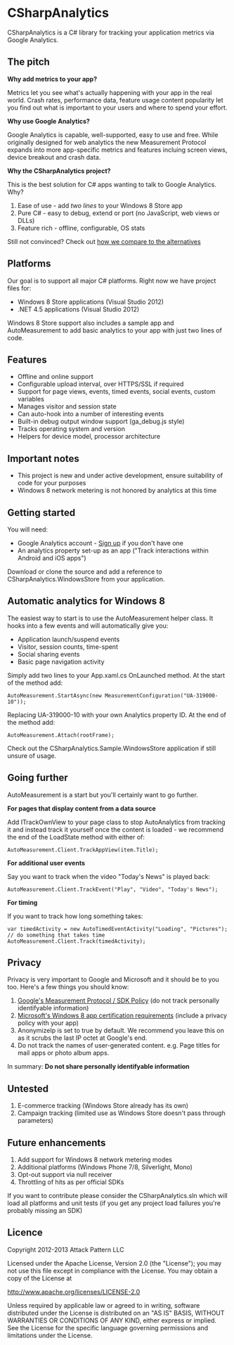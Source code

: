 CSharpAnalytics
===============

CSharpAnalytics is a C# library for tracking your application metrics via Google Analytics.

The pitch
---------

**Why add metrics to your app?**

Metrics let you see what's actually happening with your app in the real world. Crash rates, performance data, feature usage content popularity let you find out what is important to your users and where to spend your effort.

**Why use Google Analytics?**

Google Analytics is capable, well-supported, easy to use and free. While originally designed for web analytics the new Measurement Protocol expands into more app-specific metrics and features incluing screen views, device breakout and crash data.

**Why the CSharpAnalytics project?**

This is the best solution for C# apps wanting to talk to Google Analytics. Why?

1. Ease of use - add *two lines* to your Windows 8 Store app
1. Pure C# - easy to debug, extend or port (no JavaScript, web views or DLLs)
1. Feature rich - offline, configurable, OS stats

Still not convinced? Check out [how we compare to the alternatives](https://github.com/AttackPattern/CSharpAnalytics/wiki/Comparison)

Platforms
---------
Our goal is to support all major C# platforms. Right now we have project files for:

* Windows 8 Store applications (Visual Studio 2012)
* .NET 4.5 applications (Visual Studio 2012)

Windows 8 Store support also includes a sample app and AutoMeasurement to add basic analytics to your app with just two lines of code.

Features
--------
* Offline and online support
* Configurable upload interval, over HTTPS/SSL if required
* Support for page views, events, timed events, social events, custom variables
* Manages visitor and session state
* Can auto-hook into a number of interesting events
* Built-in debug output window support (ga_debug.js style)
* Tracks operating system and version
* Helpers for device model, processor architecture

Important notes
---------------
* This project is new and under active development, ensure suitability of code for your purposes
* Windows 8 network metering is not honored by analytics at this time

Getting started
---------------
You will need:

* Google Analytics account - [Sign up](http://analytics.google.com) if you don't have one
* An analytics property set-up as an app ("Track interactions within Android and iOS apps")

Download or clone the source and add a reference to CSharpAnalytics.WindowsStore from your application.

Automatic analytics for Windows 8
---------------------------------
The easiest way to start is to use the AutoMeasurement helper class. It hooks into a few events and will automatically give you:

* Application launch/suspend events
* Visitor, session counts, time-spent
* Social sharing events
* Basic page navigation activity

Simply add two lines to your App.xaml.cs OnLaunched method. At the start of the method add:

`AutoMeasurement.StartAsync(new MeasurementConfiguration("UA-319000-10"));`

Replacing UA-319000-10 with your own Analytics property ID. At the end of the method add:

`AutoMeasurement.Attach(rootFrame);`

Check out the CSharpAnalytics.Sample.WindowsStore application if still unsure of usage.

Going further
-------------
AutoMeasurement is a start but you'll certainly want to go further.

**For pages that display content from a data source**

Add ITrackOwnView to your page class to stop AutoAnalytics from tracking it and instead track it yourself once the content is loaded - we recommend the end of the LoadState method with either of:

`AutoMeasurement.Client.TrackAppView(item.Title);`

**For additional user events**

Say you want to track when the video "Today's News" is played back:

`AutoMeasurement.Client.TrackEvent("Play", "Video", "Today's News");`

**For timing**

If you want to track how long something takes:

```
var timedActivity = new AutoTimedEventActivity("Loading", "Pictures");
// do something that takes time
AutoMeasurement.Client.Track(timedActivity);
```

Privacy
-------
Privacy is very important to Google and Microsoft and it should be to you too. Here's a few things you should know:

1. [Google's Measurement Protocol / SDK Policy](https://developers.google.com/analytics/devguides/collection/protocol/policy) (do not track personally identifyable information)
1. [Microsoft's Windows 8 app certification requirements](http://msdn.microsoft.com/en-us/library/windows/apps/hh694083.aspx) (include a privacy policy with your app)
1. AnonymizeIp is set to true by default. We recommend you leave this on as it scrubs the last IP octet at Google's end.
1. Do not track the names of user-generated content. e.g. Page titles for mail apps or photo album apps.
 
In summary: **Do not share personally identifyable information**

Untested
----------------
1. E-commerce tracking (Windows Store already has its own)
1. Campaign tracking (limited use as Windows Store doesn't pass through parameters)

Future enhancements
-------------------
1. Add support for Windows 8 network metering modes
1. Additional platforms (Windows Phone 7/8, Silverlight, Mono)
1. Opt-out support via null receiver
1. Throttling of hits as per official SDKs

If you want to contribute please consider the CSharpAnalytics.sln which will load all platforms and unit tests (if you get any project load failures you're probably missing an SDK)

Licence
-------
Copyright 2012-2013 Attack Pattern LLC

Licensed under the Apache License, Version 2.0 (the "License"); you may not use this file except in compliance with the License. You may obtain a copy of the License at

http://www.apache.org/licenses/LICENSE-2.0

Unless required by applicable law or agreed to in writing, software distributed under the License is distributed on an "AS IS" BASIS, WITHOUT WARRANTIES OR CONDITIONS OF ANY KIND, either express or implied. See the License for the specific language governing permissions and limitations under the License.
